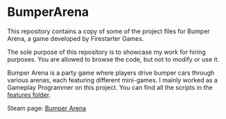 # BumperArena

This repository contains a copy of some of the project files for Bumper Arena, a game developed by Firestarter Games.

The sole purpose of this repository is to showcase my work for hiring purposes. You are allowed to browse the code, but not to modify or use it.

Bumper Arena is a party game where players drive bumper cars through various arenas, each featuring different mini-games.
I mainly worked as a Gameplay Programmer on this project. You can find all the scripts in the [features folder](https://github.com/ThomasMadarasz/BumperArenaPublic/tree/main/Assets/_/Features).

Steam page: [Bumper Arena](https://store.steampowered.com/app/2431850/Bumper_Arena/)

